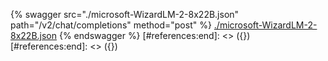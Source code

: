 [#references:start]: <> ({ "template": "openapi" })
[#references:start]: <> ({ "template": "openapi" })
{% swagger src="./microsoft-WizardLM-2-8x22B.json" path="/v2/chat/completions" method="post" %}
[./microsoft-WizardLM-2-8x22B.json](./microsoft-WizardLM-2-8x22B.json)
{% endswagger %}
[#references:end]: <> ({})
[#references:end]: <> ({})